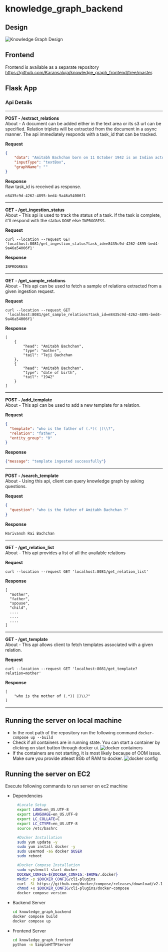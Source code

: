 # knowledge_graph_backend

## Design
![Knowledge Graph Design](resources/Kg_qa_application.jpeg)

## Frontend
Frontend is available as a separate repository https://github.com/Karansaluja/knowledge_graph_frontend/tree/master.

## Flask App
### Api Details

-------------
**POST -  /extract_relations**<br>
About - A document can be added either in the text area or
its s3 url can be specified. Relation triplets will be extracted from the document
in a async manner. The api immediately responds with a task_id that can be tracked.

**Request**
```json
{
    "data": "Amitabh Bachchan born on 11 October 1942 is an Indian actor, film producer, television host, occasional playback singer and former politician known for his work in Hindi cinema. He is regarded as one of the most influential actors in the history of Indian cinema. During the 1970s–1980s, he was the most dominant actor in the Indian movie scene; the French director François Truffaut called him a \"one-man industry\". Bachchan was born in 1942 in Allahabad to the Hindi poet Harivansh Rai Bachchan and his wife, the social activist Teji Bachchan. He was educated at Sherwood College, Nainital, and Kirori Mal College, University of Delhi. His film career started in 1969 as a voice narrator in Mrinal Sen's film Bhuvan Shome. He first gained popularity in the early 1970s for films such as Zanjeer, Deewaar and Sholay, and was dubbed India's \"angry young man\" for his on-screen roles in Hindi films. Referred to as the Shahenshah of Bollywood (in reference to his 1988 film Shahenshah), Sadi ka Mahanayak (Hindi for, \"Greatest actor of the century\"), Star of the Millennium, or Big B, he has since appeared in over 200 Indian films in a career spanning more than five decades, and has won numerous accolades in his career, including four National Film Awards as Best Actor, Dadasaheb Phalke Award as lifetime achievement award and many awards at international film festivals and award ceremonies. He has won sixteen Filmfare Awards and is the most nominated performer in any major acting category at Filmfare, with 42 nominations overall. In addition to acting, Bachchan has worked as a playback singer, film producer and television presenter. He has hosted several seasons of the game show Kaun Banega Crorepati, India's version of the game show franchise, Who Wants to Be a Millionaire?. He also entered politics for a time in the 1980s.",
    "inputType": "textBox",
    "graphName": ""
}
```
**Response**<br>
Raw task_id is received as response.
```
e8435c9d-4262-4895-bed4-9a46a54006f1
```
---------------
**GET - /get_ingestion_status** <br>
About - This api is used to track the status of a task. If the task is complete, it'll
respond with the status `DONE` else `INPROGRESS`.

**Request**
```
curl --location --request GET
'localhost:8081/get_ingestion_status?task_id=e8435c9d-4262-4895-bed4-9a46a54006f1'
```
**Response**
```
INPROGRESS
```
------------------
**GET - /get_sample_relations** <br>
About - This api can be used to fetch a sample of relations extracted from a given 
ingestion request.

**Request**
```
curl --location --request GET
 'localhost:8081/get_sample_relations?task_id=e8435c9d-4262-4895-bed4-9a46a54006f1'
```

**Response**
```
[
    {
        "head": "Amitabh Bachchan",
        "type": "mother",
        "tail": "Teji Bachchan 
    },
    {
        "head": "Amitabh Bachchan",
        "type": "date of birth",
        "tail": "1942"
    }
]
```
-----------
**POST - /add_template** <br>
About - This api can be used to add a new template for a relation.

**Request**
```json
{
  "template": "who is the father of (.*)( |)\\?",
  "relation": "father",
  "entity_group": "0"
}
```

**Response** <br>
```json
{"message": "template ingested successfully"}
```
------------
**POST - /search_template** <br>
About - Using this api, client can query knowledge graph by asking questions.

**Request**
```json
{
  "question": "who is the father of Amitabh Bachchan ?"
}
```
**Response**
```
Harivansh Rai Bachchan
```
--------------
**GET - /get_relation_list** <br>
About - This api provides a list of all the available relations

**Request**
```
curl --location --request GET 'localhost:8081/get_relation_list'
```
**Response**
```
[
  "mother",
  "father",
  "spouse",
  "child",
  ....
  ....
  ....
]
```
--------------
**GET - /get_template** <br>
About - This api allows client to fetch templates associated with a given relation.

**Request**
```
curl --location --request GET 'localhost:8081/get_template?relation=mother'
```

**Response**
```
[
    "who is the mother of (.*)( |)\\?"
]
```
--------------
## Running the server on local machine
- In the root path of the repository run the following command
`docker-compose up --build`
- Check if all containers are in running state. You can start a container by clicking 
on start button through docker ui.
![docker containers](resources/docker_containers.png)
- If the containers are not starting, it is most likely because of OOM issue. Make sure
you provide atleast 8Gb of RAM to docker.
![docker config](resources/docker_config.png)

## Running the server on EC2
Execute following commands to run server on ec2 machine
- Dependencies
  ```bash
    #Locale Setup
    export LANG=en_US.UTF-8
    export LANGUAGE=en_US.UTF-8
    export LC_COLLATE=C
    export LC_CTYPE=en_US.UTF-8
    source /etc/bashrc
  
    #Docker Installation
    sudo yum update -y
    sudo yum install docker -y
    sudo usermod -aG docker $USER
    sudo reboot
  
    #Docker Compose Installation
    sudo systemctl start docker
    DOCKER_CONFIG=${DOCKER_CONFIG:-$HOME/.docker}
    mkdir -p $DOCKER_CONFIG/cli-plugins
    curl -SL https://github.com/docker/compose/releases/download/v2.10.2/docker-compose-linux-x86_64 -o $DOCKER_CONFIG/cli-plugins/docker-compose
    chmod +x $DOCKER_CONFIG/cli-plugins/docker-compose
    docker compose version
  ```
- Backend Server
  ```bash
  cd knowledge_graph_backend
  docker compose build
  docker compose up
  ```
- Frontend Server
  ```bash
  cd knowledge_graph_frontend
  python -m SimpleHTTPServer
  ```
